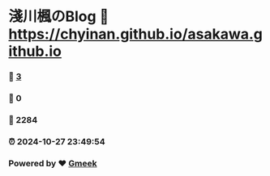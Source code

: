 # 淺川楓のBlog :link: https://chyinan.github.io/asakawa.github.io 
### :page_facing_up: [3](https://chyinan.github.io/asakawa.github.io/tag.html) 
### :speech_balloon: 0 
### :hibiscus: 2284 
### :alarm_clock: 2024-10-27 23:49:54 
### Powered by :heart: [Gmeek](https://github.com/Meekdai/Gmeek)
